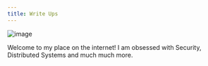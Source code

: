 ```yaml
---
title: Write Ups
---
```


![image](https://avatars.githubusercontent.com/u/24928676?v=4)



Welcome to my place on the internet! I am obsessed with Security, Distributed Systems and much much more. 

